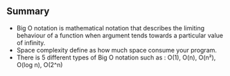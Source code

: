 ## Summary

- Big O notation is mathematical notation that describes the limiting behaviour of a function when argument tends towards a particular value of infinity.
- Space complexity define as how much space consume your program.
- There is 5 different types of Big O notation such as : O(1), O(n), O(n²), O(log n), O(2^n)